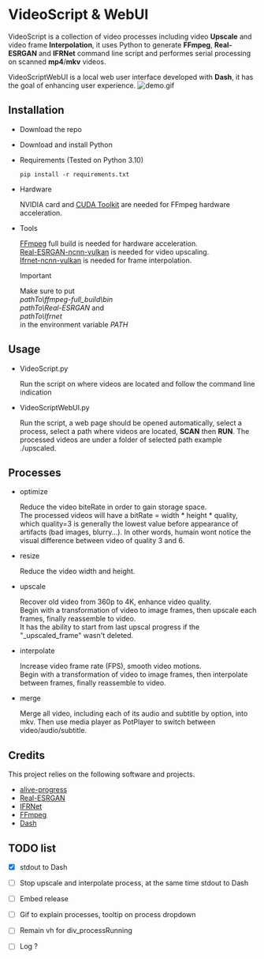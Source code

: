 

# VideoScript & WebUI

VideoScript is a collection of video processes including video **Upscale** and video frame **Interpolation**, it uses Python to generate **FFmpeg**, **Real-ESRGAN** and **IFRNet** command line script and performes serial processing on scanned **mp4**/**mkv** videos.

VideoScriptWebUI is a local web user interface developed with **Dash**, it has the goal of enhancing user experience.
![demo.gif](./doc/demo.gif)



## Installation

- Download the repo

- Download and install Python

- Requirements (Tested on Python 3.10)

    ```shell
    pip install -r requirements.txt
    ```

- Hardware

    NVIDIA card and [CUDA Toolkit](https://developer.nvidia.com/cuda-toolkit) are needed for FFmpeg hardware acceleration.

- Tools

    [FFmpeg](https://www.ffmpeg.org/download.html) full build is needed for hardware acceleration.  
    [Real-ESRGAN-ncnn-vulkan](https://github.com/xinntao/Real-ESRGAN-ncnn-vulkan/releases) is needed for video upscaling.  
    [Ifrnet-ncnn-vulkan](https://github.com/nihui/ifrnet-ncnn-vulkan/releases) is needed for frame interpolation.  
    
    > [!IMPORTANT]  
    > Make sure to put  
    > *pathTo\ffmpeg-full_build\bin*  
    > *pathTo\Real-ESRGAN* and  
    > *pathTo\Ifrnet*  
    > in the environment variable *PATH*



## Usage

- VideoScript.py

    Run the script on where videos are located and follow the command line indication

- VideoScriptWebUI.py

    Run the script, a web page should be opened automatically, select a process, select a path where videos are located, **SCAN** then **RUN**. The processed videos are under a folder of selected path example ./upscaled.



## Processes

- optimize

    Reduce the video biteRate in order to gain storage space.  
    The processed videos will have a bitRate = width * height * quality, which quality=3 is generally the lowest value before appearance of artifacts (bad images, blurry...). In other words, humain wont notice the visual difference between video of quality 3 and 6.

- resize

    Reduce the video width and height.

- upscale

    Recover old video from 360p to 4K, enhance video quality.  
    Begin with a transformation of video to image frames, then upscale each frames, finally reassemble to video.   
    It has the ability to start from last upscal progress if the "_upscaled_frame" wasn't deleted.

- interpolate

    Increase video frame rate (FPS), smooth video motions.  
    Begin with a transformation of video to image frames, then interpolate between frames, finally reassemble to video.

- merge

    Merge all video, including each of its audio and subtitle by option, into mkv. Then use media player as PotPlayer to switch between video/audio/subtitle.



## Credits

This project relies on the following software and projects.
- [alive-progress](https://github.com/rsalmei/alive-progress)
- [Real-ESRGAN](https://github.com/xinntao/Real-ESRGAN)
- [IFRNet](https://github.com/ltkong218/IFRNet)
- [FFmpeg](https://www.ffmpeg.org/)
- [Dash](https://dash.plotly.com/)



## TODO list

- [X] stdout to Dash
- [ ] Stop upscale and interpolate process, at the same time stdout to Dash
- [ ] Embed release
- [ ] Gif to explain processes, tooltip on process dropdown
- [ ] Remain vh for div_processRunning
- [ ] Log ?


